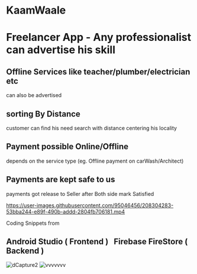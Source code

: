 # KaamWaale
# Freelancer App - Any professionalist can advertise his skill


## Offline Services like teacher/plumber/electrician etc
can also be advertised

## sorting By Distance
customer can find his need search with distance centering his locality

## Payment possible Online/Offline
depends on the service type (eg. Offline payment on carWash/Architect)

## Payments are kept safe to us
payments got release to Seller after Both side mark Satisfied

https://user-images.githubusercontent.com/95046456/208304283-53bba244-e89f-490b-addd-2804fb706181.mp4

Coding Snippets from 
## Android Studio ( Frontend ) &nbsp; Firebase FireStore ( Backend )
![dCapture2](https://user-images.githubusercontent.com/95046456/208309247-7d8e775e-5953-4d89-8c21-caec31794240.png)
![vvvvvvv](https://user-images.githubusercontent.com/95046456/208310384-b28a900d-d6be-40ca-9f93-7237a0d5c694.PNG)
